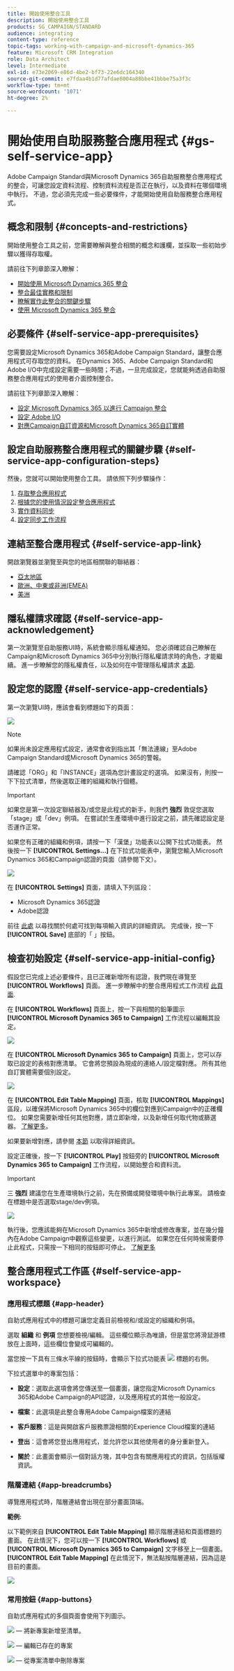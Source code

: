 ```yaml
---
title: 開始使用整合工具
description: 開始使用整合工具
products: SG_CAMPAIGN/STANDARD
audience: integrating
content-type: reference
topic-tags: working-with-campaign-and-microsoft-dynamics-365
feature: Microsoft CRM Integration
role: Data Architect
level: Intermediate
exl-id: e73e2069-e86d-4be2-bf73-22e6dc164340
source-git-commit: e7fdaa4b1d77afdae8004a88bbe41bbbe75a3f3c
workflow-type: tm+mt
source-wordcount: '1071'
ht-degree: 2%

---
```


# 開始使用自助服務整合應用程式 {#gs-self-service-app}

Adobe Campaign Standard與Microsoft Dynamics 365自助服務整合應用程式的整合，可讓您設定資料流程、控制資料流程是否正在執行，以及資料在哪個環境中執行。 不過，您必須先完成一些必要條件，才能開始使用自助服務整合應用程式。

## 概念和限制 {#concepts-and-restrictions}

開始使用整合工具之前，您需要瞭解與整合相關的概念和護欄，並採取一些初始步驟以獲得存取權。

請前往下列章節深入瞭解：

* [開始使用 Microsoft Dynamics 365 整合](../../integrating/using/d365-acs-get-started.md)
* [整合最佳實務和限制](../../integrating/using/d365-acs-notices-and-recommendations.md)
* [瞭解實作此整合的關鍵步驟](../../integrating/using/d365-acs-get-started.md#request-and-implement-this-integration)
* [使用 Microsoft Dynamics 365 整合](../../integrating/using/d365-acs-using-the-integration.md)

## 必要條件 {#self-service-app-prerequisites}

您需要設定Microsoft Dynamics 365和Adobe Campaign Standard，讓整合應用程式可存取您的資料。 在Dynamics 365、Adobe Campaign Standard和Adobe I/O中完成設定需要一些時間；不過，一旦完成設定，您就能夠透過自助服務整合應用程式的使用者介面控制整合。

請前往下列章節深入瞭解：

* [設定 Microsoft Dynamics 365 以進行 Campaign 整合](../../integrating/using/d365-acs-configure-d365.md)
* [設定 Adobe I/O](../../integrating/using/d365-acs-configure-adobe-io.md)
* [對應Campaign自訂資源和Microsoft Dynamics 365自訂實體](../../integrating/using/d365-acs-notices-and-recommendations.md)

## 設定自助服務整合應用程式的關鍵步驟 {#self-service-app-configuration-steps}

然後，您就可以開始使用整合工具。 請依照下列步驟操作：

1. [存取整合應用程式](../../integrating/using/d365-acs-self-service-app-control-access.md)
1. [根據您的使用情況設定整合應用程式](../../integrating/using/d365-acs-self-service-app-settings.md)
1. [實作資料同步](../../integrating/using/d365-acs-self-service-app-data-sync.md)
1. [設定同步工作流程](../../integrating/using/d365-acs-self-service-app-workflows.md)

## 連結至整合應用程式 {#self-service-app-link}

開啟瀏覽器並瀏覽至與您的地區相關聯的聯結器：

* [亞太地區](https://d365-acs-ap.ea.adobe.com/)
* [歐洲、中東或非洲(EMEA)](https://d365-acs-em.ea.adobe.com/)
* [美洲](https://d365-acs-am.ea.adobe.com/)

## 隱私權請求確認 {#self-service-app-acknowledgement}

第一次瀏覽至自助服務UI時，系統會顯示隱私權通知。 您必須確認自己瞭解在Campaign和Microsoft Dynamics 365中分別執行隱私權請求時的角色，才能繼續。
進一步瞭解您的隱私權責任，以及如何在中管理隱私權請求 [本節](../../integrating/using/d365-acs-notices-and-recommendations.md#acs-msdyn-manage-privacy).

## 設定您的認證 {#self-service-app-credentials}

第一次瀏覽UI時，應該會看到標題如下的頁面：

![](assets/do-not-localize/d365-to-acs-ui-header.png)

>[!NOTE]
>
> 如果尚未設定應用程式設定，通常會收到指出其「無法連線」至Adobe Campaign Standard或Microsoft Dynamics 365的警報。

請確認「ORG」和「INSTANCE」選項為您計畫設定的選項。  如果沒有，則按一下下拉式清單，然後選取正確的組織和執行個體。

>[!IMPORTANT]
>
> 如果您是第一次設定聯結器及/或您是此程式的新手，則我們 **強烈** 敦促您選取「stage」或「dev」例項。 在嘗試於生產環境中進行設定之前，請先確認設定是否運作正常。

如果您有正確的組織和例項，請按一下「漢堡」功能表以公開下拉式功能表。 然後按一下 **[!UICONTROL Settings...]** 在下拉式功能表中，瀏覽您輸入Microsoft Dynamics 365和Campaign認證的頁面（請參閱下文）。

![](assets/do-not-localize/d365-to-acs-ui-page-workflows-menu-pointers.png)

在 **[!UICONTROL Settings]** 頁面，請填入下列區段：

* Microsoft Dynamics 365認證
* Adobe認證

前往 [此處](../../integrating/using/d365-acs-self-service-app-settings.md) 以尋找關於何處可找到每項輸入資訊的詳細資訊。 完成後，按一下 **[!UICONTROL Save]** 底部的「 」按鈕。

## 檢查初始設定 {#self-service-app-initial-config}

假設您已完成上述必要條件，且已正確新增所有認證，我們現在導覽至 **[!UICONTROL Workflows]** 頁面。 進一步瞭解中的整合應用程式工作流程 [此頁面](../../integrating/using/d365-acs-self-service-app-workflows.md).

在  **[!UICONTROL Workflows]** 頁面上，按一下與相關的鉛筆圖示 **[!UICONTROL Microsoft Dynamics 365 to Campaign]** 工作流程以編輯其設定。

![](assets/do-not-localize/d365-to-acs-ui-page-workflows-ingress-edit-pointer.png)

在 **[!UICONTROL Microsoft Dynamics 365 to Campaign]** 頁面上，您可以存取已設定的表格對應清單。  它會將您預設為現成的連絡人/設定檔對應。 所有其他自訂實體需要個別設定。

![](assets/do-not-localize/d365-to-acs-ui-page-ingress-top-pointers.png)

在 **[!UICONTROL Edit Table Mapping]** 頁面，核取 **[!UICONTROL Mappings]** 區段，以確保將Microsoft Dynamics 365中的欄位對應到Campaign中的正確欄位。 如果您需要新增任何其他對應，請立即新增，以及新增任何取代物或篩選器。 [了解更多](../../integrating/using/d365-acs-self-service-app-data-sync.md)。

如果要新增對應，請參閱 [本節](../../integrating/using/d365-acs-self-service-app-data-sync.md#add-a-new-mapping) 以取得詳細資訊。

設定正確後，按一下 **[!UICONTROL Play]** 按鈕旁的 **[!UICONTROL Microsoft Dynamics 365 to Campaign]** 工作流程，以開始整合和資料流。

>[!IMPORTANT]
>
>三 **強烈** 建議您在生產環境執行之前，先在預備或開發環境中執行此專案。 請檢查在標題中是否選取stage/dev例項。

![](assets/do-not-localize/d365-to-acs-ui-page-workflows-ingress-play-pointer.png)

執行後，您應該能夠在Microsoft Dynamics 365中新增或修改專案，並在幾分鐘內在Adobe Campaign中觀察這些變更，以進行測試。 如果您在任何時候需要停止此程式，只需按一下相同的按鈕即可停止。 [了解更多](../../integrating/using/d365-acs-self-service-app-workflows.md#workflow-status)


## 整合應用程式工作區 {#self-service-app-workspace}

### 應用程式標題 {#app-header}

自助式應用程式中的標題可讓您定義目前檢視和/或設定的組織和例項。

選取 **組織** 和 **例項** 您想要檢視/編輯。 這些欄位顯示為唯讀，但是當您將滑鼠游標放在上面時，這些欄位會變成可編輯的。

當您按一下具有三條水平線的按鈕時，會顯示下拉式功能表 ![](assets//do-not-localize/d365-to-acs-icon-hamburger.png) 標題的右側。

下拉式選單中的專案包括：

* **設定**：選取此選項會將您傳送至一個畫面，讓您指定Microsoft Dynamics 365和Adobe Campaign的API認證，以及應用程式的其他一般設定。

* **檔案**：此選項是此整合專用Adobe Campaign檔案的連結

* **客戶服務**：這是與開啟客戶服務票證相關的Experience Cloud檔案的連結

* **登出**：這會將您登出應用程式，並允許您以其他使用者的身分重新登入。

* **關於**：此畫面會顯示一個對話方塊，其中包含有關應用程式的資訊，包括版權資訊。

### 階層連結 {#app-breadcrumbs}

導覽應用程式時，階層連結會出現在部分畫面頂端。

**範例:**

以下範例來自 **[!UICONTROL Edit Table Mapping]** 顯示階層連結和頁面標題的畫面。 在此情況下，您可以按一下 **[!UICONTROL Workflows]** 或 **[!UICONTROL Microsoft Dynamics 365 to Campaign]** 文字移至上一個畫面。 **[!UICONTROL Edit Table Mapping]** 在此情況下，無法點按階層連結，因為這是目前的畫面。

![](assets/do-not-localize/d365-to-acs-breadcrumbs-ingress.png)

### 常用按鈕 {#app-buttons}

自助式應用程式的多個頁面會使用下列圖示。

![](assets/do-not-localize/d365-to-acs-icon-add.png)  — 將新專案新增至清單。

![](assets/do-not-localize/d365-to-acs-icon-edit.png)  — 編輯已存在的專案

![](assets/do-not-localize/d365-to-acs-icon-delete.png)  — 從專案清單中刪除專案
